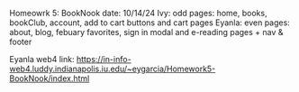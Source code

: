 Homeowrk 5: BookNook
date: 10/14/24
Ivy: odd pages: home, books, bookClub, account, add to cart buttons and cart pages
Eyanla: even pages: about, blog, febuary favorites, sign in modal and e-reading pages + nav & footer

Eyanla web4 link: https://in-info-web4.luddy.indianapolis.iu.edu/~eygarcia/Homework5-BookNook/index.html
